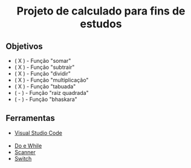 <h1 align="center">Projeto de calculado para fins de estudos</h1>

<h2>Objetivos</h2>
<ul>
  <li>( X ) - Função "somar"</li>
  <li>( X ) - Função "subtrair"</li>
  <li>( X ) - Função "dividir"</li>
  <li>( X ) - Função "multiplicação"</li>
  <li>( X ) - Função "tabuada"</li>
  <li>( - ) - Função "raiz quadrada"</li>
  <li>( - ) - Função "bhaskara"</li>
</ul>

##

<h2>Ferramentas</h2>

<ul>
  <li><a href="https://code.visualstudio.com">Visual Studio Code</a></li><br>

  <li><a href="https://www.w3schools.com/java/java_while_loop_do.asp">Do e While</a></li>
  <li><a href="https://www.w3schools.com/java/java_user_input.asp">Scanner</a></li>
  <li><a href="https://www.w3schools.com/java/java_switch.asp">Switch</a></li>
</ul>

